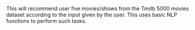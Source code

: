 This will recommend user five movies/shows from the Tmdb 5000 movies dataset according to the input given by the user. This uses basic NLP functions to perform such tasks.
